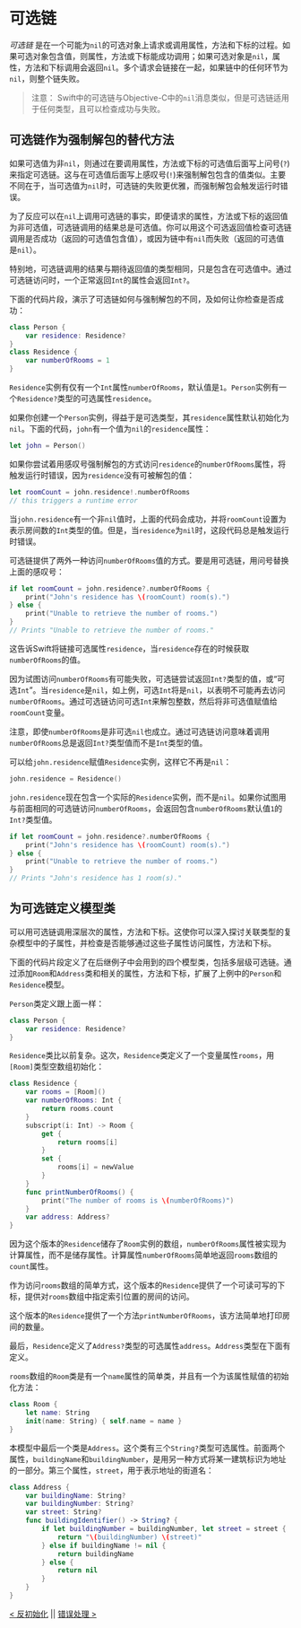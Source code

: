 # 可选链

*可选链* 是在一个可能为`nil`的可选对象上请求或调用属性，方法和下标的过程。如果可选对象包含值，则属性，方法或下标能成功调用；如果可选对象是`nil`，属性，方法和下标调用会返回`nil`。多个请求会链接在一起，如果链中的任何环节为`nil`，则整个链失败。

> 注意：
> Swift中的可选链与Objective-C中的`nil`消息类似，但是可选链适用于任何类型，且可以检查成功与失败。

## 可选链作为强制解包的替代方法

如果可选值为非`nil`，则通过在要调用属性，方法或下标的可选值后面写上问号(`?`)来指定可选链。这与在可选值后面写上感叹号(`!`)来强制解包包含的值类似。主要不同在于，当可选值为`nil`时，可选链的失败更优雅，而强制解包会触发运行时错误。

为了反应可以在`nil`上调用可选链的事实，即便请求的属性，方法或下标的返回值为非可选值，可选链调用的结果总是可选值。你可以用这个可选返回值检查可选链调用是否成功（返回的可选值包含值），或因为链中有`nil`而失败（返回的可选值是`nil`）。

特别地，可选链调用的结果与期待返回值的类型相同，只是包含在可选值中。通过可选链访问时，一个正常返回`Int`的属性会返回`Int?`。

下面的代码片段，演示了可选链如何与强制解包的不同，及如何让你检查是否成功：
```swift
class Person {
    var residence: Residence?
}
class Residence {
    var numberOfRooms = 1
}
```

`Residence`实例有仅有一个`Int`属性`numberOfRooms`，默认值是`1`。`Person`实例有一个`Residence?`类型的可选属性`residence`。

如果你创建一个`Person`实例，得益于是可选类型，其`residence`属性默认初始化为`nil`。下面的代码，`john`有一个值为`nil`的`residence`属性：
```swift
let john = Person()
```

如果你尝试着用感叹号强制解包的方式访问`residence`的`numberOfRooms`属性，将触发运行时错误，因为`residence`没有可被解包的值：
```swift
let roomCount = john.residence!.numberOfRooms
// this triggers a runtime error
```

当`john.residence`有一个非`nil`值时，上面的代码会成功，并将`roomCount`设置为表示房间数的`Int`类型的值。但是，当`residence`为`nil`时，这段代码总是触发运行时错误。

可选链提供了两外一种访问`numberOfRooms`值的方式。要是用可选链，用问号替换上面的感叹号：
```swift
if let roomCount = john.residence?.numberOfRooms {
    print("John's residence has \(roomCount) room(s).")
} else {
    print("Unable to retrieve the number of rooms.")
}
// Prints "Unable to retrieve the number of rooms."
```

这告诉Swift将链接可选属性`residence`，当`residence`存在的时候获取`numberOfRooms`的值。

因为试图访问`numberOfRooms`有可能失败，可选链尝试返回`Int?`类型的值，或“可选`Int`”。当`residence`是`nil`，如上例，可选`Int`将是`nil`，以表明不可能再去访问`numberOfRooms`。通过可选链访问可选`Int`来解包整数，然后将非可选值赋值给`roomCount`变量。

注意，即使`numberOfRooms`是非可选`nil`也成立。通过可选链访问意味着调用`numberOfRooms`总是返回`Int?`类型值而不是`Int`类型的值。

可以给`john.residence`赋值`Residence`实例，这样它不再是`nil`：
```swift
john.residence = Residence()
```

`john.residence`现在包含一个实际的`Residence`实例，而不是`nil`。如果你试图用与前面相同的可选链访问`numberOfRooms`，会返回包含`numberOfRooms`默认值`1`的`Int?`类型值。
```swift
if let roomCount = john.residence?.numberOfRooms {
    print("John's residence has \(roomCount) room(s).")
} else {
    print("Unable to retrieve the number of rooms.")
}
// Prints "John's residence has 1 room(s)."
```

## 为可选链定义模型类

可以用可选链调用深层次的属性，方法和下标。这使你可以深入探讨关联类型的复杂模型中的子属性，并检查是否能够通过这些子属性访问属性，方法和下标。

下面的代码片段定义了在后继例子中会用到的四个模型类，包括多层级可选链。通过添加`Room`和`Address`类和相关的属性，方法和下标，扩展了上例中的`Person`和`Residence`模型。

`Person`类定义跟上面一样：
```swift
class Person {
    var residence: Residence?
}
```

`Residence`类比以前复杂。这次，`Residence`类定义了一个变量属性`rooms`，用`[Room]`类型空数组初始化：
```swift
class Residence {
    var rooms = [Room]()
    var numberOfRooms: Int {
        return rooms.count
    }
    subscript(i: Int) -> Room {
        get {
            return rooms[i]
        }
        set {
            rooms[i] = newValue
        }
    }
    func printNumberOfRooms() {
        print("The number of rooms is \(numberOfRooms)")
    }
    var address: Address?
}
```

因为这个版本的`Residence`储存了`Room`实例的数组，`numberOfRooms`属性被实现为计算属性，而不是储存属性。计算属性`numberOfRooms`简单地返回`rooms`数组的`count`属性。

作为访问`rooms`数组的简单方式，这个版本的`Residence`提供了一个可读可写的下标，提供对`rooms`数组中指定索引位置的房间的访问。

这个版本的`Residence`提供了一个方法`printNumberOfRooms`，该方法简单地打印房间的数量。

最后，`Residence`定义了`Address?`类型的可选属性`address`。`Address`类型在下面有定义。

`rooms`数组的`Room`类是有一个`name`属性的简单类，并且有一个为该属性赋值的初始化方法：
```swift
class Room {
    let name: String
    init(name: String) { self.name = name }
}
```

本模型中最后一个类是`Address`。这个类有三个`String?`类型可选属性。前面两个属性，`buildingName`和`buildingNumber`，是用另一种方式将某一建筑标识为地址的一部分。第三个属性，`street`，用于表示地址的街道名：
```swift
class Address {
    var buildingName: String?
    var buildingNumber: String?
    var street: String?
    func buildingIdentifier() -> String? {
        if let buildingNumber = buildingNumber, let street = street {
            return "\(buildingNumber) \(street)"
        } else if buildingName != nil {
            return buildingName
        } else {
            return nil
        }
    }
}
```



















[< 反初始化](Deinitialization.md) || [错误处理 >](Error_Handling.md)
